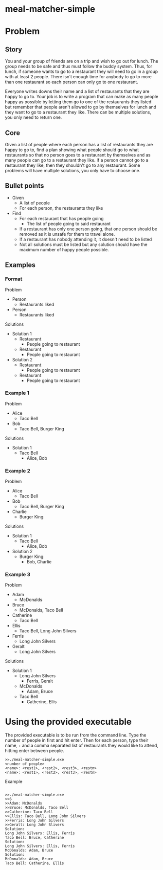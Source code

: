 # meal-matcher-simple

# Problem
## Story
You and your group of friends are on a trip and wish to go out for lunch. The
group needs to be safe and thus must follow the buddy system. Thus, for lunch,
if someone wants to go to a restaurant they will need to go in a group with at
least 2 people. There isn't enough time for anybody to go to more than one
restaurant so each person can only go to one restaurant.

Everyone writes downs their name and a list of restaurants that they are happy
to go to. Your job is to write a program that can make as many people happy as
possible by letting them go to one of the restaurants they listed but remember
that people aren't allowed to go by themselves for lunch and they want to go
to a restaurant they like. There can be multiple solutions, you only need to
return one.

## Core
Given a list of people where each person has a list of restaurants they are happy
to go to, find a plan showing what people should go to what restaurants so that
no person goes to a restaurant by themselves and as many people can go to a
restaurant they like. If a person cannot go to a restaurant they like, then they
shouldn't go to any restaurant. Some problems will have multiple solutions,
you only have to choose one.

## Bullet points
* Given
  * A list of people
  * For each person, the restaurants they like
* Find
  * For each restaurant that has people going
    * The list of people going to said restaurant
  * If a restaurant has only one person going, that one person should be removed
      as it is unsafe for them to travel alone.
  * If a restaurant has nobody attending it, it doesn't need to be listed
  * Not all solutions must be listed but any solution should have the maximum
      number of happy people possible.

## Examples
### Format

Problem
* Person
  * Restaurants liked
* Person
  * Restaurants liked

Solutions
* Solution 1
  * Restaurant
    * People going to restaurant
  * Restaurant
    * People going to restaurant
* Solution 2
  * Restaurant
    * People going to restaurant
  * Restaurant
    * People going to restaurant

### Example 1
Problem
* Alice
  * Taco Bell
* Bob
  * Taco Bell, Burger King

Solutions
* Solution 1
  * Taco Bell
    * Alice, Bob

### Example 2
Problem
* Alice
  * Taco Bell
* Bob
  * Taco Bell, Burger King
* Charlie
  * Burger King

Solutions
* Solution 1
  * Taco Bell
    * Alice, Bob
* Solution 2
  * Burger King
    * Bob, Charlie

### Example 3
Problem
* Adam
  * McDonalds
* Bruce
  * McDonalds, Taco Bell
* Catherine
  * Taco Bell
* Ellis
  * Taco Bell, Long John Silvers
* Ferris
  * Long John Silvers
* Geralt
  * Long John Silvers

Solutions
* Solution 1
  * Long John Silvers
    * Ferris, Geralt
  * McDonalds
    * Adam, Bruce
  * Taco Bell
    * Catherine, Ellis

# Using the provided executable
The provided executable is to be run from the command line.
Type the number of people in first and hit enter.
Then for each person, type their name, `:` and a comma separated list of
restaurants they would like to attend, hitting enter between people.

```
>>./meal-matcher-simple.exe
<number of people>
<name>: <rest1>, <rest2>, <rest3>, <restn>
<name>: <rest1>, <rest2>, <rest3>, <restn>
```

Example
```

>>./meal-matcher-simple.exe
>>6
>>Adam: McDonalds
>>Bruce: McDonalds, Taco Bell
>>Catherine: Taco Bell
>>Ellis: Taco Bell, Long John Silvers
>>Ferris: Long John Silvers
>>Geralt: Long John Slivers
Solution:
Long John Silvers: Ellis, Ferris
Taco Bell: Bruce, Catherine
Solution:
Long John Silvers: Ellis, Ferris
McDonalds: Adam, Bruce
Solution:
McDonalds: Adam, Bruce
Taco Bell: Catherine, Ellis
```
